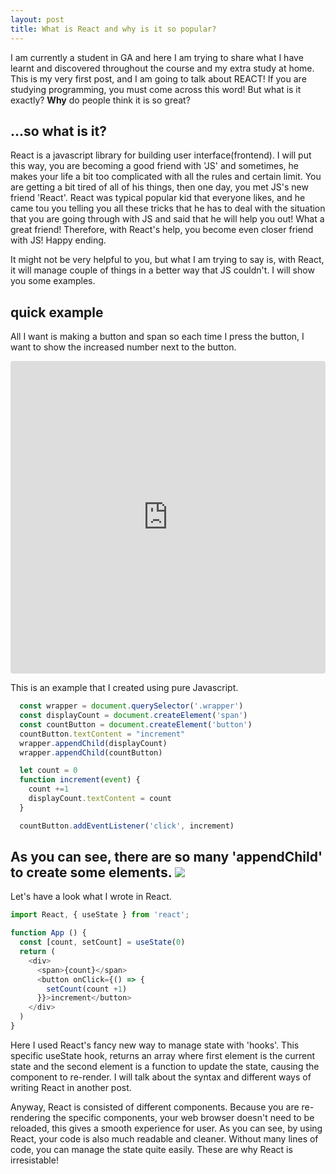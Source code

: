 ```yaml
---
layout: post
title: What is React and why is it so popular?
---
```


I am currently a student in GA and here I am trying to share what I have learnt and discovered throughout the course and my extra study at home.
This is my very first post, and I am going to talk about REACT!
If you are studying programming, you must come across this word! But what is it exactly? **Why** do people think it is so great?

## ...so what is it?

React is a javascript library for building user interface(frontend). I will put this way, you are becoming a good friend with 'JS' and sometimes, he makes your life a bit too complicated with all the rules and certain limit. You are getting a bit tired of all of his things, then one day, you met JS's new friend 'React'. React was typical popular kid that everyone likes, and he came tou you telling you all these tricks that he has to deal with the situation that you are going through with JS and said that he will help you out! What a great friend! Therefore, with React's help, you become even closer friend with JS! Happy ending.

It might not be very helpful to you, but what I am trying to say is, with React, it will manage couple of things in a better way that JS couldn't. I will show you some examples.


## quick example
All I want is making a button and span so each time I press the button, I want to show the increased number next to the button.

<iframe src="https://codesandbox.io/embed/jj0vxjy5v5?fontsize=14" style="width:100%; height:500px; border:0; border-radius: 4px; overflow:hidden;" sandbox="allow-modals allow-forms allow-popups allow-scripts allow-same-origin"></iframe>


This is an example that I created using pure Javascript.
```javascript
  const wrapper = document.querySelector('.wrapper')
  const displayCount = document.createElement('span')
  const countButton = document.createElement('button')
  countButton.textContent = "increment"
  wrapper.appendChild(displayCount)
  wrapper.appendChild(countButton)

  let count = 0
  function increment(event) {
    count +=1
    displayCount.textContent = count 
  }

  countButton.addEventListener('click', increment)
```
As you can see, there are so many 'appendChild' to create some elements.
![](https://media.giphy.com/media/nkLB4Gp8H6hFe/giphy.gif)
---

Let's have a look what I wrote in React.

```javascript
import React, { useState } from 'react';

function App () {
  const [count, setCount] = useState(0)
  return (
    <div>
      <span>{count}</span>
      <button onClick={() => {
        setCount(count +1)
      }}>increment</button>
    </div>
  )
}

```

Here I used React's fancy new way to manage state with 'hooks'.
This specific useState hook, returns an array where first element is the current state and the second element is a function to update the state, causing the component to re-render. I will talk about the syntax and different ways of writing React in another post. 

Anyway, React is consisted of different components. Because you are re-rendering the specific components, your web browser doesn't need to be reloaded, this gives a smooth experience for user. As you can see, by using React, your code is also much readable and cleaner. Without many lines of code, you can manage the state quite easily. These are why React is irresistable!

